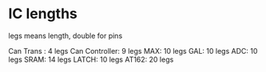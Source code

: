# IC lengths

legs means length, double for pins

Can Trans :             4 legs
Can Controller:         9 legs 
MAX:                    10 legs 
GAL:                    10 legs 
ADC:                    10 legs 
SRAM:                   14 legs 
LATCH:                  10 legs 
AT162:                  20 legs 
